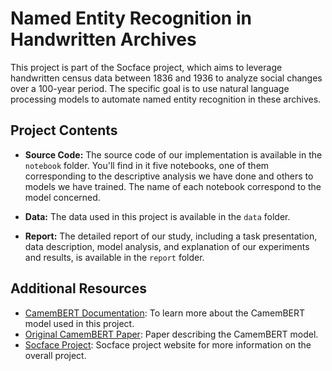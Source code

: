 # Named Entity Recognition in Handwritten Archives

This project is part of the Socface project, which aims to leverage handwritten census data between 1836 and 1936 to analyze social changes over a 100-year period. The specific goal is to use natural language processing models to automate named entity recognition in these archives.

## Project Contents

- **Source Code:** The source code of our implementation is available in the `notebook` folder. You'll find in it five notebooks, one of them corresponding to the descriptive analysis we have done and others to models we have trained. The name of each notebook correspond to the model concerned. 

  
- **Data:** The data used in this project is available in the `data` folder. 
- **Report:** The detailed report of our study, including a task presentation, data description, model analysis, and explanation of our experiments and results, is available in the `report` folder.



## Additional Resources

- [CamemBERT Documentation](https://huggingface.co/docs/transformers/model_doc/camembert): To learn more about the CamemBERT model used in this project.
- [Original CamemBERT Paper](https://arxiv.org/abs/1911.03894): Paper describing the CamemBERT model.
- [Socface Project](https://socface.site.ined.fr/en/the-project/methods/): Socface project website for more information on the overall project.
